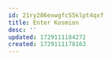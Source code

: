 ```yaml
---
id: 21ry286exwgfc55klpt4qxf
title: Enter Kosmion
desc: ''
updated: 1729111184272
created: 1729111178163
---
```

